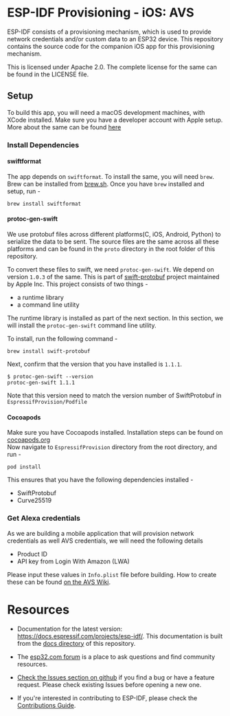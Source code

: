 # ESP-IDF Provisioning - iOS: AVS

ESP-IDF consists of a provisioning mechanism, which is used to provide network credentials and/or custom data to an ESP32 device.
This repository contains the source code for the companion iOS app for this provisioning mechanism.

This is licensed under Apache 2.0. The complete license for the same can be found in the LICENSE file.

## Setup

To build this app, you will need a macOS development machines, with XCode installed. Make sure you have a developer account with Apple setup. More about the same can be found [here](https://developer.apple.com/support/compare-memberships/)

### Install Dependencies
#### swiftformat
The app depends on `swiftformat`. To install the same, you will need `brew`. Brew can be installed from [brew.sh](https://brew.sh). Once you have `brew` installed and setup, run -

```
brew install swiftformat
```

#### protoc-gen-swift
We use protobuf files across different platforms(C, iOS, Android, Python) to serialize the data to be sent. The source files are the same across all these platforms and can be found in the `proto` directory in the root folder of this repository.

To convert these files to swift, we need `protoc-gen-swift`. We depend on version `1.0.3` of the same. This is part of [swift-protobuf](https://github.com/apple/swift-protobuf) project maintained by Apple Inc. This project consists of two things -
 - a runtime library
 - a command line utility

The runtime library is installed as part of the next section. In this section, we will install the `protoc-gen-swift` command line utility.

To install, run the following command -

```
brew install swift-protobuf
```
Next, confirm that the version that you have installed is `1.1.1`.

```
$ protoc-gen-swift --version
protoc-gen-swift 1.1.1
```

Note that this version need to match the version number of SwiftProtobuf in `EspressifProvision/Podfile`


#### Cocoapods
Make sure you have Cocoapods installed. Installation steps can be found on [cocoapods.org](https://cocoapods.org)  
Now navigate to `EspressifProvision` directory from the root directory, and run -

```
pod install
```

This ensures that you have the following dependencies installed -
- SwiftProtobuf
- Curve25519

### Get Alexa credentials

As we are building a mobile application that will provision network credentials as well AVS credentials, we will need the following details 

- Product ID
- API key from Login With Amazon (LWA)

Please input these values in `Info.plist` file before building. How to create these can be found [on the AVS Wiki](https://github.com/alexa/avs-device-sdk/wiki/Create-Security-Profile).

# Resources

* Documentation for the latest version: https://docs.espressif.com/projects/esp-idf/. This documentation is built from the [docs directory](docs) of this repository.

* The [esp32.com forum](https://esp32.com/) is a place to ask questions and find community resources.

* [Check the Issues section on github](https://github.com/espressif/esp-idf/issues) if you find a bug or have a feature request. Please check existing Issues before opening a new one.

* If you're interested in contributing to ESP-IDF, please check the [Contributions Guide](https://docs.espressif.com/projects/esp-idf/en/latest/contribute/index.html).
